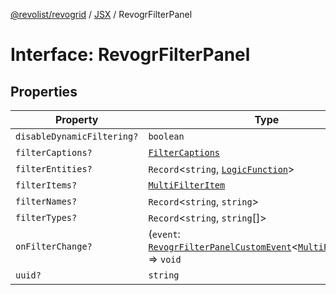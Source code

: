 [@revolist/revogrid](README.md) / [JSX](Namespace.JSX.md) / RevogrFilterPanel

# Interface: RevogrFilterPanel

## Properties

| Property | Type | Defined in |
| ------ | ------ | ------ |
| `disableDynamicFiltering?` | `boolean` | [src/components.d.ts:1670](https://github.com/revolist/revogrid/blob/d6473f6969ab6fd56cd4da079557c4c65f0572e2/src/components.d.ts#L1670) |
| `filterCaptions?` | [`FilterCaptions`](TypeAlias.FilterCaptions.md) | [src/components.d.ts:1671](https://github.com/revolist/revogrid/blob/d6473f6969ab6fd56cd4da079557c4c65f0572e2/src/components.d.ts#L1671) |
| `filterEntities?` | `Record`\<`string`, [`LogicFunction`](TypeAlias.LogicFunction.md)\> | [src/components.d.ts:1672](https://github.com/revolist/revogrid/blob/d6473f6969ab6fd56cd4da079557c4c65f0572e2/src/components.d.ts#L1672) |
| `filterItems?` | [`MultiFilterItem`](TypeAlias.MultiFilterItem.md) | [src/components.d.ts:1673](https://github.com/revolist/revogrid/blob/d6473f6969ab6fd56cd4da079557c4c65f0572e2/src/components.d.ts#L1673) |
| `filterNames?` | `Record`\<`string`, `string`\> | [src/components.d.ts:1674](https://github.com/revolist/revogrid/blob/d6473f6969ab6fd56cd4da079557c4c65f0572e2/src/components.d.ts#L1674) |
| `filterTypes?` | `Record`\<`string`, `string`[]\> | [src/components.d.ts:1675](https://github.com/revolist/revogrid/blob/d6473f6969ab6fd56cd4da079557c4c65f0572e2/src/components.d.ts#L1675) |
| `onFilterChange?` | (`event`: [`RevogrFilterPanelCustomEvent`](Interface.RevogrFilterPanelCustomEvent.md)\<[`MultiFilterItem`](TypeAlias.MultiFilterItem.md)\>) => `void` | [src/components.d.ts:1676](https://github.com/revolist/revogrid/blob/d6473f6969ab6fd56cd4da079557c4c65f0572e2/src/components.d.ts#L1676) |
| `uuid?` | `string` | [src/components.d.ts:1677](https://github.com/revolist/revogrid/blob/d6473f6969ab6fd56cd4da079557c4c65f0572e2/src/components.d.ts#L1677) |

